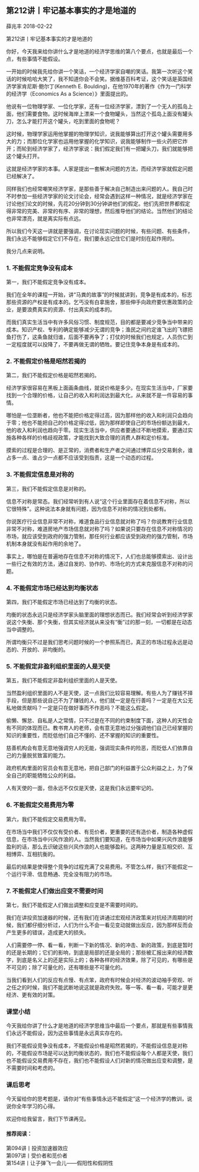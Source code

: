 
## 第212讲丨牢记基本事实的才是地道的


薛兆丰
2018-02-22

第212讲丨牢记基本事实的才是地道的


你好，今天我来给你讲什么才是地道的经济学思维的第八个要点，也就是最后一个点，有些事情不能假设。

一开始的时候我先给你讲一个笑话，一个经济学家自嘲的笑话。我第一次听这个笑话的时候哈哈大笑了，我不知道你会不会笑。据维基百科考证，这个笑话是英国经济学家肯尼斯·鲍尔丁(Kenneth E. Boulding)，在他1970年的著作《作为一门科学的经济学（Economics As a Science）》里面提出的。

他说有一位物理学家、一位化学家，还有一位经济学家，漂到了一个无人的孤岛上面，他们需要食物。这时候海岸上漂来一个食物罐头，当然这个孤岛上面没有罐头刀，怎么才能打开这个罐头，吃到里面的食物呢？

这时候，物理学家运用他掌握的物理学知识，说我能够算出打开这个罐头需要用多大的力；而那位化学家也运用他掌握的化学知识，说我能够制作一些火药把它炸开；而轮到经济学家了，经济学家说：我们假定我们有一把罐头刀，我们就能够把这个罐头打开。

这就是经济学家的本事。人家是提出一套解决问题的方法，而经济学家就假定问题已经解决了。

同样我们也经常嘲笑经济学家，是那些善于解决自己制造出来问题的人。我自己时不时参加一些经济学家的论文讨论会，经常会遇到这样一种情况，就是经济学家在讨论他们论文的时候，先花20分钟到30分钟讲他们的假定。他们先把世界都假定得非常的完美、非常的有序、非常的理想，然后推导他们的结论。当然他们的结论也非常漂亮，就是离实际有点远。

所以我们今天这一讲就是要强调，在讨论现实问题的时候，有些问题、有些条件，我们永远不能够假定它们不存在，我们要永远记住它们是时刻在起作用的。

我分几点来说明。

### 1. 不能假定竞争没有成本

第一，我们不能假定竞争没有成本。

我们在全年的课程一开始，讲“马粪的故事”的时候就讲到，竞争是有成本的，标志那些资源的产权是有成本的。乞丐没有白拿施舍，那些伸手向政府要优惠政策的企业，是要浪费真实的资源、付出真实的成本的。

而我们真实生活当中有许多风俗习惯、制度规范，目的都是要减少竞争当中带来的成本。知识产权、专利的确定能够减少无谓的竞争；渔民之间约定谁飞出的飞镖把鱼打伤了，这条鱼就归谁，后面不要再争了；打仗的时候我们也规定，人员伤亡到一定程度就可以投降了，不要再做无谓的牺牲。要记住竞争本身是有成本的。

### 2. 不能假定价格是昭然若揭的

第二，我们不能假定价格是昭然若揭的。

经济学家很容易在黑板上面画条曲线，就说价格是多少。在现实生活当中，厂家要找到一个合理的价格，让自己的收入和利润达到最大化，从来就不是一件容易的事情。

哪怕是一位垄断者，他也不能把价格定得过高，因为那样他的收入和利润只会趋向于零；他也不能把自己的价格定得过低，因为那样即使自己的市场份额达到最大，他的收入和利润也趋向于零。现实生活当中，供应者要通过不断地摸索，要通过实施各种各样的价格歧视政策，才能找到大致合理的消费人群和定价标准。

摸索的过程是合理的、是正常的，消费者和生产者之间通过博弈瓜分交易剩余，谁占多一点、谁占少一点都不应该受到指责，这是一个动态的过程。

### 3. 不能假定信息是对称的

第三，我们不能假定信息是对称的。

信息不对称是常态。我们经常听到有人说“这个行业里面存在着信息不对称，所以它很特殊”。这种说法本身就有问题，因为信息不对称的情况到处都有。

你说医疗行业信息非常不对称，难道食品行业信息就对称了吗？你说教育行业信息非常不对称，难道房地产市场信息就对称了吗？如果说只要存在信息不对称情况的市场，就应该受到政府的强力管制，那任何行业都应该受到政府的强力管制，市场机制本身就没有起作用的余地了。

事实上，哪怕是在普遍地存在信息不对称的情况下，人们也总能够摸索出、设计出一些行之有效的方法，通过自发的、协作的、市场化的方式来克服信息不对称的问题。

### 4. 不能假定市场已经达到均衡状态

第四，我们不能假定市场已经达到了均衡的状态。

均衡的状态永远只是经济学家头脑里面的理想状态而已。我们经常会听到经济学家说这个失衡、那个失衡，但其实经济就从来没有“衡”过的那一刻，一切都是在动态当中调整的。

所谓均衡只不过是我们思考问题时候的一个参照系而已，真正的市场过程永远是动态的、开放的、非均衡的。

### 5. 不能假定非盈利组织里面的人是天使

第五，我们不能假定非盈利组织里面的人是天使。

当然盈利组织里面的人不是天使，这一点我们比较容易理解。有些人为了赚钱不择手段，但是那些说自己不为了赚钱的人，他们就一定是在行善吗？一定是在大公无私地做贡献吗？一定是只在做好事而不作恶吗？不能这么假定。

偷懒、懈怠、自私是人之常情，只不过是在不同的约束制度下面，这种人的天性会有不同的体现而已。教书育人的老师，会有意无意地过分强调他们自己已经掌握的知识的重要性，而贬低他们自己不懂的、还不掌握的知识的重要性。

慈善机构会有意无意地强调穷人的无能，强调现实条件的险恶，而贬低人们依靠自己的力量脱贫致富的能力。

政府机构里面的官员会有意无意地，把自己部门的利益置于公众利益之上，为了保全自己的职能牺牲公众的利益。

人有天使的一面，但永远不仅仅是天使，这是我们永远要牢记的。

### 6. 不能假定交易费用为零

第六，我们不能假定交易费用为零。

在市场当中我们不仅仅有受价者、有觅价者，更重要的还有造价者，制造各种虚假信息，在市场当中兴风作浪的人。当然我们要知道，在市场当中如果兴风作浪能够盈利的话，那么去识破这些兴风作浪的人也能够盈利。这两种力量是互相交织、互相博弈、互相抗衡的。

最后的结果是使得整个竞争的过程充满了交易费用。不管怎么样，我们不能假定一个运行平滑、信息畅通、完全没有阻力的市场。

### 7. 不能假定人们做出应变不需要时间

第七，我们不能假定人们做出调整和应变是不需要时间的。

我们在讲投资加速器的时候，还有我们在讲通过宏观经济政策来对抗经济周期的时候，我们都仔细分析过，人们为什么不会一看见变动就做出反应，因为那样反而会产生更多的错误，造成更大的损失。

人们需要停一停、看一看，判断一下新的情况、新的冲击、新的政策，到底是暂时的还是长期的；它们的影响，到底是局部的还是全局的；那些被汇报出来的经济数字，到底是名义上的还是实际上的；各种各样的经济效果，除了可见的，有哪些是不可见的；除了可量化的，还有哪些是不可量化的。

当我们看到人们的反应有点慢、有点笨，政府有时候会对经济的波动袖手旁观、听之任之的时候，我们不能武断地说这就是政府失败。等一等、看一看，可能才是更经济、更有效的对策。

### 课堂小结

今天我给你讲了什么才是地道的经济学思维当中最后一个要点，那就是有些事情我们永远不能假设，因为这些事情是永远真实存在的。

我们不能假设竞争没有成本，不能假设价格是昭然若揭的，不能假设信息是对称的，不能假设市场是可以达到均衡状态的，我们也不能假设每个人都是天使，我们也不能假设交易费用不存在，我们也不能假设人们对新的情况做出应变和调整，是不需要时间和考虑的。

### 课后思考

今天留给你的思考题是，请你对“有些事情永远不能假定”这一个经济学的教训，说说你全年学习的心得。

欢迎你给我留言，我们下节课再见。

#### 推荐阅读：

第094讲丨投资加速器效应  
第097讲丨受价者和觅价者  
第154讲丨让子弹飞一会儿——假阳性和假阴性  

